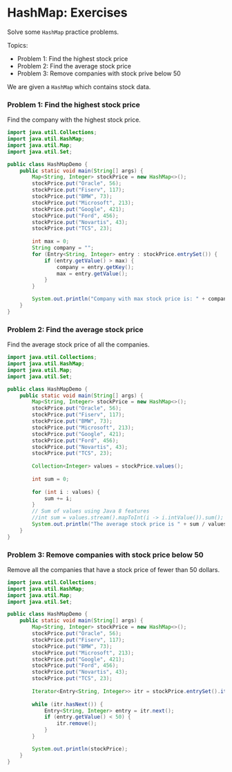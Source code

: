 # HashMap: Exercises

Solve some `HashMap` practice problems.

Topics:
- Problem 1: Find the highest stock price
- Problem 2: Find the average stock price
- Problem 3: Remove companies with stock prive below 50

We are given a `HashMap` which contains stock data.

### Problem 1: Find the highest stock price

Find the company with the highest stock price.

```java
import java.util.Collections;
import java.util.HashMap;
import java.util.Map;
import java.util.Set;

public class HashMapDemo {
    public static void main(String[] args) {
        Map<String, Integer> stockPrice = new HashMap<>();
        stockPrice.put("Oracle", 56);
        stockPrice.put("Fiserv", 117);
        stockPrice.put("BMW", 73);
        stockPrice.put("Microsoft", 213);
        stockPrice.put("Google", 421);
        stockPrice.put("Ford", 456);
        stockPrice.put("Novartis", 43);
        stockPrice.put("TCS", 23);
        
        int max = 0;
        String company = "";
        for (Entry<String, Integer> entry : stockPrice.entrySet()) {
            if (entry.getValue() > max) {
                company = entry.getKey();
                max = entry.getValue();
            }
        }

        System.out.println("Company with max stock price is: " + company);
    }
}
```

### Problem 2: Find the average stock price

Find the average stock price of all the companies.

```java
import java.util.Collections;
import java.util.HashMap;
import java.util.Map;
import java.util.Set;

public class HashMapDemo {
    public static void main(String[] args) {
        Map<String, Integer> stockPrice = new HashMap<>();
        stockPrice.put("Oracle", 56);
        stockPrice.put("Fiserv", 117);
        stockPrice.put("BMW", 73);
        stockPrice.put("Microsoft", 213);
        stockPrice.put("Google", 421);
        stockPrice.put("Ford", 456);
        stockPrice.put("Novartis", 43);
        stockPrice.put("TCS", 23);
        
        Collection<Integer> values = stockPrice.values();
        
        int sum = 0;
        
        for (int i : values) {
            sum += i;
        }
        // Sum of values using Java 8 features
        //int sum = values.stream().mapToInt(i -> i.intValue()).sum();
        System.out.println("The average stock price is " + sum / values.size());
    }
}
```

### Problem 3: Remove companies with stock price below 50

Remove all the companies that have a stock price of fewer than 50 dollars.

```java
import java.util.Collections;
import java.util.HashMap;
import java.util.Map;
import java.util.Set;

public class HashMapDemo {
    public static void main(String[] args) {
        Map<String, Integer> stockPrice = new HashMap<>();
        stockPrice.put("Oracle", 56);
        stockPrice.put("Fiserv", 117);
        stockPrice.put("BMW", 73);
        stockPrice.put("Microsoft", 213);
        stockPrice.put("Google", 421);
        stockPrice.put("Ford", 456);
        stockPrice.put("Novartis", 43);
        stockPrice.put("TCS", 23);
        
        Iterator<Entry<String, Integer>> itr = stockPrice.entrySet().iterator();
        
        while (itr.hasNext()) {
            Entry<String, Integer> entry = itr.next();
            if (entry.getValue() < 50) {
                itr.remove();
            }
        }

        System.out.println(stockPrice);
    }
}
```
